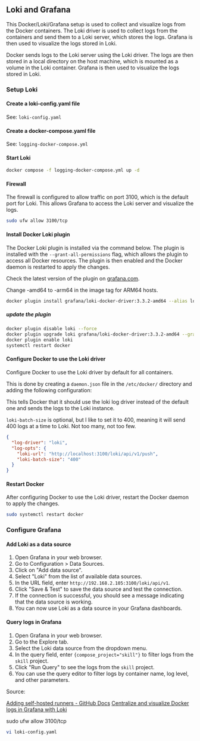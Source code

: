 ## Loki and Grafana

This Docker/Loki/Grafana setup is used to collect and visualize logs from the Docker containers.
The Loki driver is used to collect logs from the containers and send them to a Loki server, which stores the logs. Grafana is then used to visualize the logs stored in Loki.

Docker sends logs to the Loki server using the Loki driver. The logs are then stored in a local directory on the host machine, which is mounted as a volume in the Loki container. Grafana is then used to visualize the logs stored in Loki.

### Setup Loki

#### Create a loki-config.yaml file

See: `loki-config.yaml`

#### Create a docker-compose.yaml file

See: `logging-docker-compose.yml`

#### Start Loki

```bash
docker compose -f logging-docker-compose.yml up -d
```

#### Firewall
The firewall is configured to allow traffic on port 3100, which is the default port for Loki. This allows Grafana to access the Loki server and visualize the logs.

```bash
sudo ufw allow 3100/tcp
```

#### Install Docker Loki plugin

The Docker Loki plugin is installed via the command below. The plugin is installed with the `--grant-all-permissions` flag, which allows the plugin to access all Docker resources. The plugin is then enabled and the Docker daemon is restarted to apply the changes.

Check the latest version of the plugin on [grafana.com](https://grafana.com/docs/loki/latest/send-data/docker-driver/).

Change -amd64 to -arm64 in the image tag for ARM64 hosts.

```bash
docker plugin install grafana/loki-docker-driver:3.3.2-amd64 --alias loki --grant-all-permissions
```

##### update the plugin

```bash
docker plugin disable loki --force
docker plugin upgrade loki grafana/loki-docker-driver:3.3.2-amd64 --grant-all-permissions
docker plugin enable loki
systemctl restart docker
```

#### Configure Docker to use the Loki driver

Configure Docker to use the Loki driver by default for all containers.

This is done by creating a `daemon.json` file in the `/etc/docker/` directory and adding the following configuration:

This tells Docker that it should use the loki log driver instead of the default one and sends the logs to the Loki instance.

`loki-batch-size` is optional, but I like to set it to 400, meaning it will send 400 logs at a time to Loki. Not too many, not too few.

```json
{
  "log-driver": "loki",
  "log-opts": {
    "loki-url": "http://localhost:3100/loki/api/v1/push",
    "loki-batch-size": "400"
  }
}
```

#### Restart Docker

After configuring Docker to use the Loki driver, restart the Docker daemon to apply the changes.

```bash
sudo systemctl restart docker
```

### Configure Grafana
#### Add Loki as a data source
1. Open Grafana in your web browser.
2. Go to Configuration > Data Sources.
3. Click on "Add data source".
4. Select "Loki" from the list of available data sources.
5. In the URL field, enter `http://192.168.2.105:3100/loki/api/v1`.
6. Click "Save & Test" to save the data source and test the connection.
7. If the connection is successful, you should see a message indicating that the data source is working.
8. You can now use Loki as a data source in your Grafana dashboards.

#### Query logs in Grafana
1. Open Grafana in your web browser.
2. Go to the Explore tab.
3. Select the Loki data source from the dropdown menu.
4. In the query field, enter `{compose_project="skill"}` to filter logs from the `skill` project.
5. Click "Run Query" to see the logs from the `skill` project.
6. You can use the query editor to filter logs by container name, log level, and other parameters.

Source:

[Adding self-hosted runners - GitHub Docs](https://docs.github.com/en/actions/hosting-your-own-runners/managing-self-hosted-runners/adding-self-hosted-runners)
[Centralize and visualize Docker logs in Grafana with Loki](https://daniel.es/blog/centralize-and-visualize-docker-logs-in-grafana-with-loki/)


















sudo ufw allow 3100/tcp


```bash
vi loki-config.yaml
```
